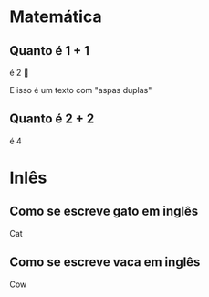 # Matemática

## Quanto é 1 + 1

é 2 🍐

E isso é um texto com "aspas duplas"

## Quanto é 2 + 2

é 4

# Inlês

## Como se escreve gato em inglês

Cat

## Como se escreve vaca em inglês

Cow
